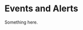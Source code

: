 [title]: # (Events and Alerts)
[tags]: # (XXX)
[priority]: # (2737)
# Events and Alerts
Something here.
